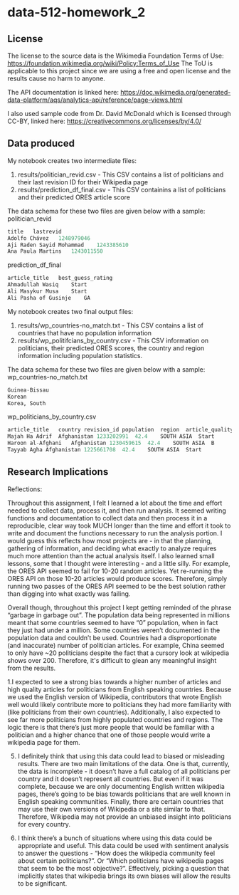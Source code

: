 # data-512-homework_2

## License
The license to the source data is the Wikimedia Foundation Terms of Use: https://foundation.wikimedia.org/wiki/Policy:Terms_of_Use The ToU is applicable to this project since we are using a free and open license and the results cause no harm to anyone.

The API documentation is linked here: https://doc.wikimedia.org/generated-data-platform/aqs/analytics-api/reference/page-views.html

I also used sample code from Dr. David McDonald which is licensed through CC-BY, linked here: https://creativecommons.org/licenses/by/4.0/
## Data produced
My notebook creates two intermediate files:
1. results/politician_revid.csv - This CSV contains a list of politicians and their last revision ID for their Wikipedia page
2. results/prediction_df_final.csv - This CSV containins a list of politicians and their predicted ORES article score

The data schema for these two files are given below with a sample:
politician_revid
```python
title	lastrevid
Adolfo Chávez	1248979046
Aji Raden Sayid Mohammad	1243385610
Ana Paula Martins	1243011550
```

prediction_df_final
```python
article_title	best_guess_rating
Ahmadullah Wasiq	Start
Ali Masykur Musa	Start
Ali Pasha of Gusinje	GA
```

My notebook creates two final output files:
1. results/wp_countries-no_match.txt - This CSV contains a list of countries that have no population information
2. results/wp_politifcians_by_country.csv - This CSV information on politicians, their predicted ORES scores, the country and region information including population statistics.

The data schema for these two files are given below with a sample:
wp_countries-no_match.txt
```python
Guinea-Bissau
Korean
Korea, South
```

wp_politicians_by_country.csv
```python
article_title	country	revision_id	population	region	article_quality
Majah Ha Adrif	Afghanistan	1233202991	42.4	SOUTH ASIA	Start
Haroon al-Afghani	Afghanistan	1230459615	42.4	SOUTH ASIA	B
Tayyab Agha	Afghanistan	1225661708	42.4	SOUTH ASIA	Start
```

## Research Implications

Reflections:

Throughout this assignment, I felt I learned a lot about the time and effort needed to collect data, process it, and then run analysis. It seemed writing functions and documentation to collect data and then process it in a reproducible, clear way took MUCH longer than the time and effort it took to write and document the functions necessary to run the analysis portion. I would guess this reflects how most projects are - in that the planning, gathering of information, and deciding what exactly to analyze requires much more attention than the actual analysis itself. I also learned small lessons, some that I thought were interesting - and a little silly. For example, the ORES API seemed to fail for 10-20 random articles. Yet re-running the ORES API on those 10-20 articles would produce scores. Therefore, simply running two passes of the ORES API seemed to be the best solution rather than digging into what exactly was failing. 

Overall though, throughout this project I kept getting reminded of the phrase “garbage in garbage out”. The population data being represented in millions meant that some countries seemed to have “0” population, when in fact they just had under a million. Some countries weren’t documented in the population data and couldn’t be used. Countries had a disproportionate (and inaccurate) number of politician articles. For example, China seemed to only have ~20 politicians despite the fact that a cursory look at wikipedia shows over 200. Therefore, it's difficult to glean any meaningful insight from the results. 

1.I expected to see a strong bias towards a higher number of articles and high quality articles for politicians from English speaking countries. Because we used the English version of Wikipedia, contributors that wrote English well would likely contribute more to politicians they had more familiarity with (like politicians from their own countries). Additionally, I also expected to see far more politicians from highly populated countries and regions. The logic there is that there’s just more people that would be familiar with a politician and a higher chance that one of those people would write a wikipedia page for them. 

5. I definitely think that using this data could lead to biased or misleading results. There are two main limitations of the data. One is that, currently, the data is incomplete - it doesn’t have a full catalog of all politicians per country and it doesn’t represent all countries. But even if it was complete, because we are only documenting English written wikipedia pages, there’s going to be bias towards politicians that are well known in English speaking communities. Finally, there are certain countries that may use their own versions of Wikipedia or a site similar to that. Therefore, Wikipedia may not provide an unbiased insight into politicians for every country.

6. I think there’s a bunch of situations where using this data could be appropriate and useful. This data could be used with sentiment analysis to answer the questions - “How does the wikipedia community feel about certain politicians?”. Or “Which politicians have wikipedia pages that seem to be the most objective?”. Effectively, picking a question that implicitly states that wikipedia brings its own biases will allow the results to be significant.
